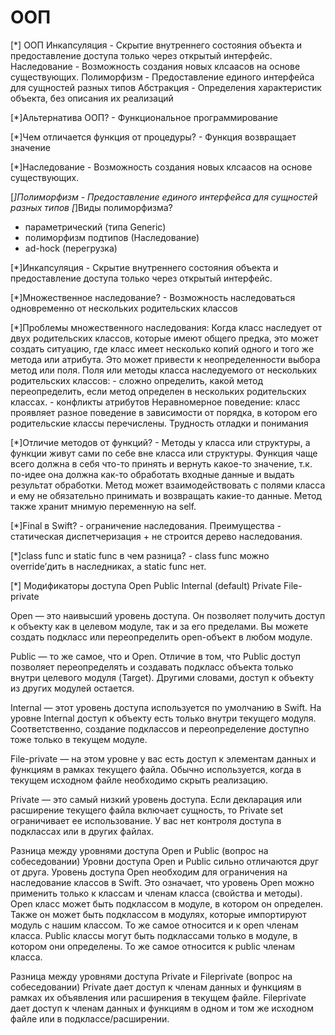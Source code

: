 #  ООП

[*] ООП
Инкапсуляция - Скрытие внутреннего состояния объекта и предоставление доступа только через открытый интерфейс.
Наследование - Возможность создания новых клсаасов на основе существующих.
Полиморфизм - Предоставление единого интерфейса для сущностей разных типов
Абстракция - Определения характеристик объекта, без описания их реализаций

[*]Альтернатива ООП? - Функциональное программирование

[*]Чем отличается функция от процедуры? - Функция возвращает значение

[*]Наследование - Возможность создания новых клсаасов на основе существующих.

[*]Полиморфизм - Предоставление единого интерфейса для сущностей разных типов
[*]Виды полиморфизма?
 - параметрический (типа Generic)
 - полиморфизм подтипов (Наследование)
 - ad-hock (перегрузка)
 
[*]Инкапсуляция - Скрытие внутреннего состояния объекта и предоставление доступа только через открытый интерфейс.

[*]Множественное наследование? -  Возможность наследоваться одновременно от нескольких родительских классов
  
[*]Проблемы множественного наследования:
    Когда класс наследует от двух родительских классов, которые имеют общего предка, это может создать ситуацию,
    где класс имеет несколько копий одного и того же метода или атрибута. Это может привести к неопределенности выбора метод или поля.
    Поля или методы класса наследуемого от нескольких родительских классов:
    - сложно определить, какой метод переопределить, если метод определен в нескольких родительских классах.
    - конфликты атрибутов
    Неравномерное поведение: класс проявляет разное поведение в зависимости от порядка, в котором его родительские классы перечислены.
    Трудность отладки и понимания
    
[*]Отличие методов от функций? - Методы у класса или структуры, а функции живут сами по себе вне класса или структуры. 
    Функция чаще всего должна в себя что-то принять и вернуть какое-то значение, т.к. по-идее она должна как-то обработать входные данные и выдать результат обработки. 
    Метод может взаимодействовать с полями класса и ему не обязательно принимать и возвращать какие-то данные.
    Метод также хранит мнимую переменную на self.

[*]Final в Swift? - ограничение наследования. Преимущества - статическая диспетчеризация + не строится дерево наследования.

[*]class func и static func в чем разница? - class func можно override’дить в наследниках, а static func нет.

[*] Модификаторы доступа
Open
 Public
  Internal (default)
   Private
    File-private

Open — это наивысший уровень доступа. Он позволяет получить доступ к объекту как в целевом модуле, так и за его пределами. Вы можете создать подкласс или переопределить open-объект в любом модуле.

Public — то же самое, что и Open. Отличие в том, что Public доступ позволяет переопределять и создавать подкласс объекта только внутри целевого модуля (Target). Другими словами, доступ к объекту из других модулей остается.

Internal — этот уровень доступа используется по умолчанию в Swift. На уровне Internal доступ к объекту есть только внутри текущего модуля. Соответственно, создание подклассов и переопределение доступно тоже только в текущем модуле.

File-private — на этом уровне у вас есть доступ к элементам данных и функциям в рамках текущего файла. Обычно используется, когда в текущем исходном файле необходимо скрыть реализацию.


Private — это самый низкий уровень доступа. Если декларация или расширение текущего файла включает сущность, то Private set ограничивает ее использование. У вас нет контроля доступа в подклассах или в других файлах.

Разница между уровнями доступа Open и Public (вопрос на собеседовании)
    Уровни доступа Open и Public сильно отличаются друг от друга. Уровень доступа Open необходим для ограничения на наследование классов в Swift. Это означает, что уровень Open можно применить только к классам и членам класса (свойства и методы).
    Open класс может быть подклассом в модуле, в котором он определен. Также он может быть подклассом в модулях, которые импортируют модуль с нашим классом. То же самое относится и к open членам класса.
    Public классы могут быть подклассами только в модуле, в котором они определены. То же самое относится к public членам класса.

Разница между уровнями доступа Private и Fileprivate (вопрос на собеседовании)
    Private дает доступ к членам данных и функциям в рамках их объявления или расширения в текущем файле.
    Fileprivate дает доступ к членам данных и функциям в одном и том же исходном файле или в подклассе/расширении.

 
